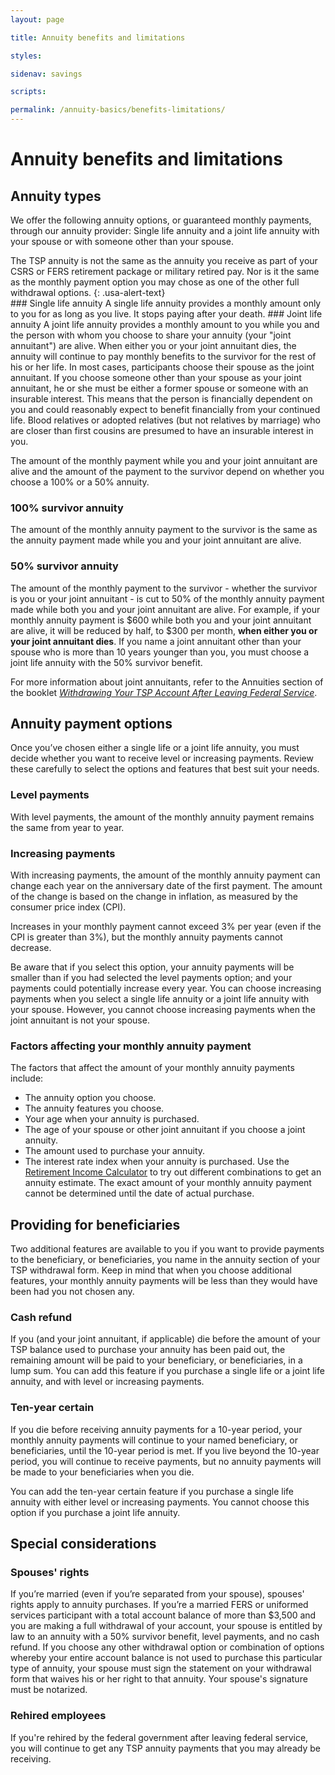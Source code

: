 ```yaml
---
layout: page

title: Annuity benefits and limitations

styles:

sidenav: savings

scripts:

permalink: /annuity-basics/benefits-limitations/
---
```


# Annuity benefits and limitations
## Annuity types
We offer the following annuity options, or guaranteed monthly payments, through our annuity provider:
Single life annuity and a joint life annuity with your spouse or with someone other than your spouse. 
<div class="usa-alert usa-alert-info">
<div class="usa-alert-body" markdown="1">
The TSP annuity is not the same as the annuity you receive as part of your CSRS or FERS retirement package or military retired pay. Nor is it the same as the monthly payment option you may chose as one of the other full withdrawal options.
{: .usa-alert-text}
</div>
</div>
### Single life annuity
A single life annuity provides a monthly amount only to you for as long as you live. It stops paying after your death.
### Joint life annuity
A joint life annuity provides a monthly amount to you while you and the person with whom you choose to share your annuity (your "joint annuitant") are alive. When either you or your joint annuitant dies, the annuity will continue to pay monthly benefits to the survivor for the rest of his or her life.
In most cases, participants choose their spouse as the joint annuitant. If you choose someone other than your spouse as your joint annuitant, he or she must be either a former spouse or someone with an insurable interest. This means that the person is financially dependent on you and could reasonably expect to benefit financially from your continued life. Blood relatives or adopted relatives (but not relatives by marriage) who are closer than first cousins are presumed to have an insurable interest in you.

The amount of the monthly payment while you and your joint annuitant are alive and the amount of the payment to the survivor depend on whether you choose a 100% or a 50% annuity.
 
### 100% survivor annuity 
The amount of the monthly annuity payment to the survivor is the same as the annuity payment made while you and your joint annuitant are alive.
### 50% survivor annuity 
The amount of the monthly payment to the survivor - whether the survivor is you or your joint annuitant - is cut to 50% of the monthly annuity payment made while both you and your joint annuitant are alive. For example, if your monthly annuity payment is $600 while both you and your joint annuitant are alive, it will be reduced by half, to $300 per month, **when either you or your joint annuitant dies**.
If you name a joint annuitant other than your spouse who is more than 10 years younger than you, you must choose a joint life annuity with the 50% survivor benefit.

For more information about joint annuitants, refer to the Annuities section of the booklet [_Withdrawing Your TSP Account After Leaving Federal Service_](#). 
## Annuity payment options
Once you’ve chosen either a single life or a joint life annuity, you must decide whether you want to receive level or increasing payments. Review these carefully to select the options and features that best suit your needs.
### Level payments
With level payments, the amount of the monthly annuity payment remains the same from year to year.
### Increasing payments
With increasing payments, the amount of the monthly annuity payment can change each year on the anniversary date of the first payment. The amount of the change is based on the change in inflation, as measured by the consumer price index (CPI).
 
Increases in your monthly payment cannot exceed 3% per year (even if the CPI is greater than 3%), but the monthly annuity payments cannot decrease.
 
Be aware that if you select this option, your annuity payments will be smaller than if you had selected the level payments option; and your payments could potentially increase every year.
You can choose increasing payments when you select a single life annuity or a joint life annuity with your spouse. However, you cannot choose increasing payments when the joint annuitant is not your spouse.

### Factors affecting your monthly annuity payment

The factors that affect the amount of your monthly annuity payments include:
+ The annuity option you choose.
+ The annuity features you choose.
+ Your age when your annuity is purchased.
+ The age of your spouse or other joint annuitant if you choose a joint annuity.
+ The amount used to purchase your annuity.
+ The interest rate index when your annuity is purchased.
Use the [Retirement Income Calculator](#) to try out different combinations to get an annuity estimate.
The exact amount of your monthly annuity payment cannot be determined until the date of actual purchase.

## Providing for beneficiaries
Two additional features are available to you if you want to provide payments to the beneficiary, or beneficiaries, you name in the annuity section of your TSP withdrawal form. Keep in mind that when you choose additional features, your monthly annuity payments will be less than they would have been had you not chosen any.
### Cash refund
If you (and your joint annuitant, if applicable) die before the amount of your TSP balance used to purchase your annuity has been paid out, the remaining amount will be paid to your beneficiary, or beneficiaries, in a lump sum.
You can add this feature if you purchase a single life or a joint life annuity, and with level or increasing payments.
### Ten-year certain
If you die before receiving annuity payments for a 10-year period, your monthly annuity payments will continue to your named beneficiary, or beneficiaries, until the 10-year period is met. If you live beyond the 10-year period, you will continue to receive payments, but no annuity payments will be made to your beneficiaries when you die.
 
You can add the ten-year certain feature if you purchase a single life annuity with either level or increasing payments. You cannot choose this option if you purchase a joint life annuity.
 
## Special considerations

### Spouses' rights
If you’re married (even if you’re separated from your spouse), spouses' rights apply to annuity purchases.
If you’re a married FERS or uniformed services participant with a total account balance of more than $3,500 and you are making a full withdrawal of your account, your spouse is entitled by law to an annuity with a 50% survivor benefit, level payments, and no cash refund. If you choose any other withdrawal option or combination of options whereby your entire account balance is not used to purchase this particular type of annuity, your spouse must sign the statement on your withdrawal form that waives his or her right to that annuity. Your spouse's signature must be notarized.
### Rehired employees
If you're rehired by the federal government after leaving federal service, you will continue to get any TSP annuity payments that you may already be receiving.

